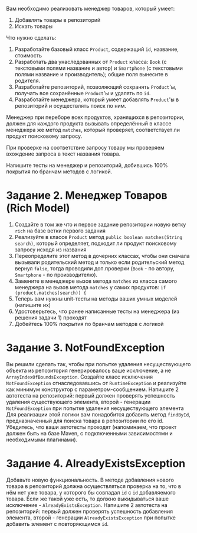 Вам необходимо реализовать менеджер товаров, который умеет:
1. Добавлять товары в репозиторий
1. Искать товары

Что нужно сделать:
1. Разработайте базовый класс `Product`, содержащий `id`, название, стоимость
1. Разработать два унаследованных от `Product` класса: `Book` (с текстовыми полями название и автор) и `Smartphone` (с текстовыми полями название и производитель); общие поля вынесите в родителя.
1. Разработайте репозиторий, позволяющий сохранять `Product`'ы, получать все сохранённые `Product`'ы и удалять по `id`.
1. Разработайте менеджера, который умеет добавлять `Product`'ы в репозиторий и осуществлять поиск по ним. 

Менеджер при переборе всех продуктов, хранящихся в репозитории, должен для каждого продукта вызывать определённый в классе менеджера же метод `matches`, который проверяет, соответствует ли продукт поисковому запросу.

При проверке на соответствие запросу товару мы проверяем вхождение запроса в текст названия товара.

Напишите тесты на менеджер и репозиторий, добившись 100% покрытия по бранчам методов с логикой.

# Задание 2. Менеджер Товаров (Rich Model)

1. Создайте в том же что и первое задание репозитории новую ветку `rich` на базе ветки первого задания
1. Реализуйте в классе `Product` метод `public boolean matches(String search)`, который определяет, подходит ли продукт поисковому запросу исходя из названия
1. Переопределите этот метод в дочерних классах, чтобы они сначала вызывали родительский метод и только если родительский метод вернул `false`, тогда проводили доп.проверки (`Book` - по автору, `Smartphone` - по производителю).
1. Замените в менеджере вызов метода `matches` из класса самого менеджера на вызов метода `matches` у самих продуктов: `if (product.matches(search)) {`
1. Теперь вам нужны unit-тесты на методы ваших умных моделей (напишите их)
1. Удостоверьтесь, что ранее написанные тесты на менеджера (из решения задачи 1) проходят
1. Добейтесь 100% покрытия по бранчам методов с логикой 

# Задание 3. NotFoundException

Вы решили сделать так, чтобы при попытке удаления несуществующего объекта из репозитория генерировалось ваше исключение, а не `ArrayIndexOfBoundsException`.
Создайте класс исключения `NotFoundException` отнаследовавшись от `RuntimeException` и реализуйте как минимум конструктор с параметром-сообщением. Напишите 2 автотеста на репозиторий: первый должен проверять успешность удаления существующего элемента, второй - генерации `NotFoundException` при попытке удаления несуществующего элемента
Для реализации этой логики вам понадобится добавить метод `findById`, предназначенный для поиска товара в репозитории по его id. 
Убедитесь, что ваши автотесты проходят (напоминаем, что проект должен быть на базе Maven, с подключенными зависимостями и необходимыми плагинами).

# Задание 4. AlreadyExistsException

Добавьте новую функциональность. В методе добавления нового товара в репозиторий должна осуществляться проверка на то, что в нём нет уже товара, у которого бы совпадал `id` с `id` добавляемого товара. Если же такой уже есть, то должно выкидываться ваше исключение - 
`AlreadyExistsException`. 
Напишите 2 автотеста на репозиторий: первый должен проверять успешность добавления элемента, второй - генерации `AlreadyExistsException` при попытке добавить элемент с повторяющимся `id`.
